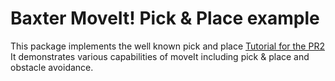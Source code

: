 # Baxter MoveIt! Pick & Place example

This package implements the well known pick and place [Tutorial for the PR2](https://github.com/ros-planning/moveit_pr2/tree/indigo-devel/pr2_moveit_tutorials/pick_place)
It demonstrates various capabilities of moveIt including pick & place and obstacle avoidance.


